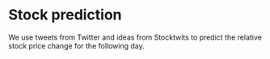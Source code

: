 # Stock prediction
We use tweets from Twitter and ideas from Stocktwits to predict the relative stock price change for the following day.
